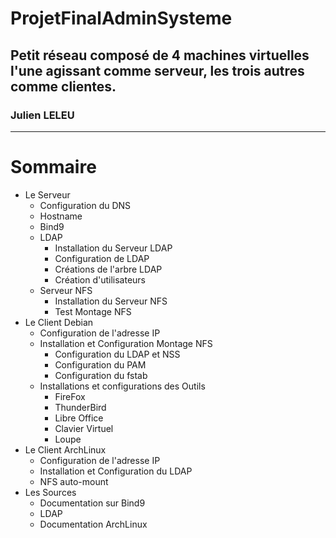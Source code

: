 # ProjetFinalAdminSysteme
## Petit réseau composé de 4 machines virtuelles l'une agissant comme serveur, les trois autres comme clientes.
### Julien LELEU

--------

# Sommaire
- Le Serveur
    - Configuration du DNS
    - Hostname
    - Bind9
    - LDAP
      - Installation du Serveur LDAP
      - Configuration de LDAP
      - Créations de l'arbre LDAP
      - Création d'utilisateurs
    - Serveur NFS
      - Installation du Serveur NFS
      - Test Montage NFS
- Le Client Debian
  - Configuration de l'adresse IP
  - Installation et Configuration Montage NFS
    - Configuration du LDAP et NSS
    - Configuration du PAM
    - Configuration du fstab
  - Installations et configurations des Outils
    - FireFox
    - ThunderBird
    - Libre Office
    - Clavier Virtuel
    - Loupe
- Le Client ArchLinux
  - Configuration de l'adresse IP
  - Installation et Configuration du LDAP
  - NFS auto-mount
- Les Sources
  - Documentation sur Bind9
  - LDAP
  - Documentation ArchLinux
